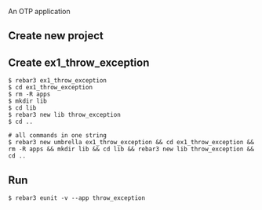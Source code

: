 An OTP application

Create new project
----	
Create ex1_throw_exception
----	
	$ rebar3 ex1_throw_exception
	$ cd ex1_throw_exception
	$ rm -R apps
	$ mkdir lib
	$ cd lib
	$ rebar3 new lib throw_exception
	$ cd ..
	
	# all commands in one string
	$ rebar3 new umbrella ex1_throw_exception && cd ex1_throw_exception && rm -R apps && mkdir lib && cd lib && rebar3 new lib throw_exception && cd ..

Run
-----
	$ rebar3 eunit -v --app throw_exception
	